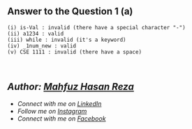 ## Answer to the Question 1 (a)
```
(i) is-Val : invalid (there have a special character "-")
(ii) a1234 : valid
(iii) while : invalid (it's a keyword)
(iv) _1num_new : valid
(v) CSE 1111 : invalid (there have a space)
```

<br>

## _Author: [Mahfuz Hasan Reza](https://github.com/mahfuzhasanreza/)_
 - _Connect with me on [LinkedIn](https://www.linkedin.com/in/mahfuzhasanreza/)_
 - _Follow me on [Instagram](https://www.instagram.com/mahfuzhasanreza/)_
 - _Connect with me on [Facebook](https://www.facebook.com/mahfuzhasanreza/)_
